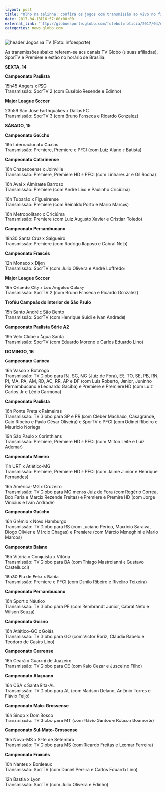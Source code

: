 ```yaml
---
layout: post
title: "Olho na telinha: confira os jogos com transmissão ao vivo no fim de semana"
date: 2017-04-13T16:57:00+00:00
external_link: "http://globoesporte.globo.com/futebol/noticia/2017/04/olho-na-telinha-confira-os-jogos-com-transmissao-ao-vivo-no-fim-de-semana.html"
categories: news globo.com
---
```

 ![header Jogos na TV (Foto: infoesporte)](http://s2.glbimg.com/qnuAu1qIFFpd2ICyfCdetEB9agI=/0x0:689x86/690x86/s.glbimg.com/es/ge/f/original/2015/03/10/header_jogos-na-tv_2.jpg "header Jogos na TV (Foto: infoesporte)")  

As transmissões abaixo referem-se aos canais TV Globo (e suas afiliadas), SporTV e Premiere e estão no horário de Brasília.  
  
**SEXTA, 14**

**Campeonato Paulista**

15h45 Angers x PSG  
Transmissão: SporTV 2 (com Eusébio Resende e Edinho)

**Major League Soccer**

23h59 San Jose Earthquakes x Dallas FC  
Transmissão: SporTV 3 (com Bruno Fonseca e Ricardo Gonzalez)  
  
**SÁBADO, 15**

**Campeonato Gaúcho**  
  
19h Internacional x Caxias  
Transmissão: Premiere, Premiere e PFCI (com Luiz Alano e Batista)

**Campeonato Catarinense**

16h Chapecoense x Joinville  
Transmissão: Premiere, Premiere HD e PFCI (com Linhares Jr e Gil Rocha)

16h Avaí x Almirante Barroso  
Transmissão: Premiere (com André Lino e Paulinho Criciúma)

16h Tubarão x Figueirense  
Transmissão: Premiere (com Reinaldo Porto e Mario Marcos)

16h Metropolitano x Criciúma  
Transmissão: Premiere (com Luiz Augusto Xavier e Cristian Toledo)

**Campeonato Pernambucano**

18h30 Santa Cruz x Salgueiro  
Transmissão: Premiere (com Rodrigo Raposo e Cabral Neto)

**Campeonato Francês**

12h Monaco x Dijon  
Transmissão: SporTV (com Julio Oliveira e André Loffredo)

**Major League Soccer**

16h Orlando City x Los Angeles Galaxy  
Transmissão: SporTV 2 (com Bruno Fonseca e Ricardo Gonzalez)

**Troféu Campeão do Interior de São Paulo**

15h Santo André x São Bento&nbsp;  
Transmissão: SporTV (com Henrique Guidi e Ivan Andrade)

**Campeonato Paulista Série A2**

19h Velo Clube x Água Santa  
Transmissão: SporTV (com Eduardo Moreno e Carlos Eduardo Lino)  
  
**DOMINGO, 16**

**Campeonato Carioca**

16h Vasco x Botafogo  
Transmissão: TV Globo para RJ, SC, MG (Juiz de Fora), ES, TO, SE, PB, RN, PI, MA, PA, AM, RO, AC, RR, AP e DF (com Luis Roberto, Junior, Juninho Pernambucano e Leonardo Gaciba) e Premiere e Premiere HD (com Luiz Carlos Jr e Lédio Carmona)  
  
**Campeonato Paulista**

16h Ponte Preta x Palmeiras  
Transmissão: TV Globo para SP e PR (com Cleber Machado, Casagrande, Caio Ribeiro e Paulo César Oliveira) e SporTV e PFCI (com Odinei Ribeiro e Mauricio Noriega)

19h São Paulo x Corinthians  
Transmissão: Premiere, Premiere HD e PFCI (com Milton Leite e Luiz Ademar)  
  
**Campeonato Mineiro**

11h URT x Atlético-MG   
Transmissão: Premiere, Premiere HD e PFCI (com Jaime Junior e Henrique Fernandes)

16h América-MG x Cruzeiro  
Transmissão: TV Globo para MG menos Juiz de Fora (com Rogério Correa, Bob Faria e Marcio Rezende Freitas) e Premiere e Premire HD (com Jorge Vinicius e Ivan Andrade)  
  
**Campeonato Gaúcho**

16h Grêmio x Novo Hamburgo  
Transmissão: TV Globo para RS (com Luciano Périco, Maurício Saraiva, Diogo Olivier e Márcio Chagas) e Premiere (com Márcio Meneghini e Mario Marcos)

**Campeonato Baiano**

16h Vitória x Conquista x Vitória  
Transmissão: TV Globo para BA (com Thiago Mastroianni e Gustavo Castellucci)

18h30 Flu de Feira x Bahia  
Transmissão: Premiere e PFCI (com Danilo Ribeiro e Rivelino Teixeira)

**Campeonato Pernambucano**

16h Sport x Náutico  
Transmissão: TV Globo para PE (com Rembrandt Junior, Cabral Neto e Wilson Souza)

**Campeonato Goiano**

16h Atlético-GO x Goiás  
Transmissão: TV Globo para GO (com Victor Roriz, Cláudio Rabelo e Teodoro de Castro Lino)

**Campeonato Cearense**

16h Ceará x Guarani de Juazeiro  
Transmissão: TV Globo para CE (com Kaio Cezar e Juscelino Filho)

**Campeonato Alagoano**

16h CSA x Santa Rita-AL  
Transmissão: TV Globo para AL (com Madson Delano, Antônio Torres e Flávio Feijó)

**Campeonato Mato-Grossense**

16h Sinop x Dom Bosco  
Transmissão: TV Globo para MT (com Flávio Santos e Robson Boamorte)

**Campeonato Sul-Mato-Grossense**

16h Novo-MS x Sete de Setembro  
Transmissão: TV Globo para MS (com Ricardo Freitas e Leomar Ferreira)

**Campeonato Francês**

10h Nantes x Bordeaux  
Transmissão: SporTV (com Daniel Pereira e Carlos Eduardo Lino)

12h Bastia x Lyon  
Transmissão: SporTV (com Julio Oliveira e Edinho)

